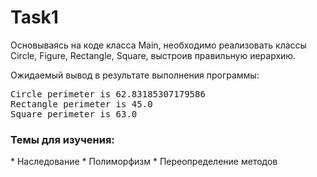 # Task1

Основываясь на коде класса Main, необходимо реализовать классы Circle, Figure, Rectangle, Square, выстроив правильную иерархию.

Ожидаемый вывод в результате выполнения программы:<br>
<pre>Circle perimeter is 62.83185307179586
Rectangle perimeter is 45.0
Square perimeter is 63.0</pre>

<h3>Темы для изучения:</h3>
* Наследование
* Полиморфизм
* Переопределение методов 
